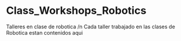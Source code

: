 # Class_Workshops_Robotics
Talleres en clase de robotica /n
Cada taller trabajado en las clases de Robotica estan contenidos aqui
